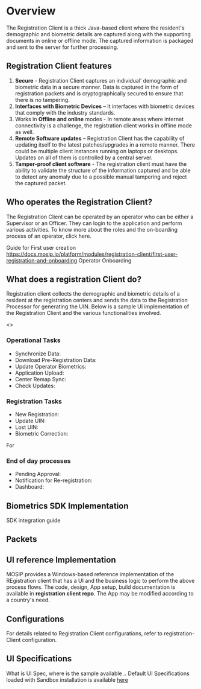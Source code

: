 # Overview

The Registration Client is a thick Java-based client where the resident's demographic and biometric details are captured along with the supporting documents in online or offline mode. The captured information is packaged and sent to the server for further processing.

## Registration Client features

1.	**Secure** - Registration Client captures an individual’ demographic and biometric data in a secure manner. Data is captured in the form of registration packets and is  cryptographically secured to ensure that there is no tampering. 
2.	**Interfaces with Biometric Devices** – It interfaces with biometric devices that comply with the industry standards. 
3.	Works in **Offline and online** modes - In remote areas where internet connectivity is a challenge, the registration client works in offline mode as well. 
4.	**Remote Software updates**  – Registration Client has the capability of updating itself to the latest patches/upgrades in a remote manner. There could be multiple client instances running on laptops or desktops. Updates on all of them is controlled by a central server.
5.	**Tamper-proof client software** - The registration client must have the ability to validate the structure of the information captured and be able to detect any anomaly due to a possible manual tampering and reject the captured packet.

## Who operates the Registration Client?

The Registration Client can be operated by an operator who can be either a Supervisor or an Officer. They can login to the application and perform various activities.
To know more about the roles and the on-boarding process of an operator, click here.

Guide for First user creation https://docs.mosip.io/platform/modules/registration-client/first-user-registration-and-onboarding
Operator Onboarding

## What does a registration Client do?

Registration client collects the demographic and biometric details of a resident at the registration centers and sends the data to the Registration Processor for generating the UIN.
Below is a sample UI implementation of the Registration Client and the various functionalities involved.

<<Reg client entity diagram>>

### Operational Tasks

* Synchronize Data: 
* Download Pre-Registration Data:
* Update Operator Biometrics: 
* Application Upload:
* Center Remap Sync:
* Check Updates:

### Registration Tasks

* New Registration:
* Update UIN:
* Lost UIN:
* Biometric Correction:

For <refer to ID lifecycle management page>

### End of day processes

* Pending Approval:
* Notification for Re-registration:
* Dashboard:

## Biometrics SDK Implementation
  
  SDK integration guide
  

## Packets


## UI reference Implementation
MOSIP provides a Windows-based reference implementation of the REgistration client that has a UI and the business logic to perform the above process flows. The code, design, App setup, build documentation is available in **registration client repo**. The App may be modified according to a country's need.

## Configurations
For details related to Registration Client configurations, refer to registration-Client configuration.


## UI Specifications
  What is UI Spec, where is the sample available .. 
Default UI Specifications loaded with Sandbox installation is available [here](https://github.com/mosip/mosip-infra/blob/1.2.0_v3/deployment/v3/mosip/kernel/masterdata/xlsx/ui_spec.xlsx)


